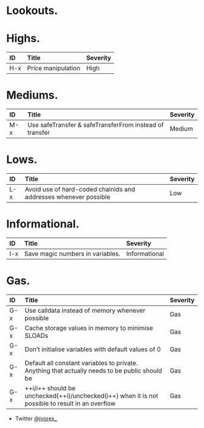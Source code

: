 # Lookouts.

# Highs.

|ID  |  Title                                                                                | Severity      |
|:---| :------------------------------------------------------------------------------------| :------------ |
|H-x | Price manipulation                                         | High          |

# Mediums.

|ID  |  Title                                                                                | Severity      |
|:---| :------------------------------------------------------------------------------------| :------------ |
|M-x | Use safeTransfer & safeTransferFrom instead of transfer                                         | Medium          |

# Lows.

|ID  |  Title                                                                                | Severity      |
|:---| :------------------------------------------------------------------------------------| :------------ |
|L-x | Avoid use of hard-coded chainIds and addresses whenever possible                                         | Low          |

# Informational.

|ID  |  Title                                                                                | Severity      |
|:---| :------------------------------------------------------------------------------------| :------------ |
|I-x | Save magic numbers in variables.                                          | Informational          |

# Gas.

|ID  |  Title                                                                                | Severity      |
|:---| :------------------------------------------------------------------------------------| :------------ |
|G-x | Use calldata instead of memory whenever possible                                         | Gas          |
|G-x | Cache storage values in memory to minimise SLOADs                                         | Gas          |
|G-x | Don’t initialise variables with default values of 0                                         | Gas          |
|G-x | Default all constant variables to private. Anything that actually needs to be public should be                                         | Gas          |
|G-x | ++i/i++ should be unchecked{++i}/unchecked{i++} when it is not possible to result in an overflow                                         | Gas          |


- Twitter [@jvorex_](https://twitter.com/jvorex_)